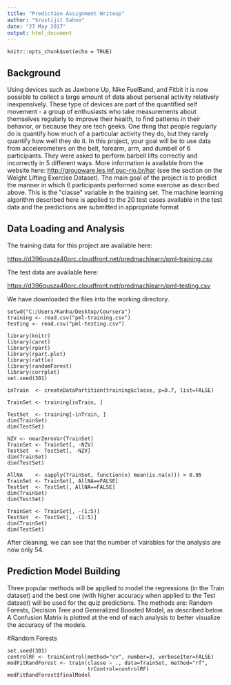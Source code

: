 ```yaml
---
title: "Prediction Assignment Writeup"
author: "Srustijit Sahoo"
date: "27 May 2017"
output: html_document
---
```


```{r setup, include=FALSE}
knitr::opts_chunk$set(echo = TRUE)
```

## Background
Using devices such as Jawbone Up, Nike FuelBand, and Fitbit it is now possible to collect a large amount of data about personal activity relatively inexpensively. These type of devices are part of the quantified self movement - a group of enthusiasts who take measurements about themselves regularly to improve their health, to find patterns in their behavior, or because they are tech geeks. One thing that people regularly do is quantify how much of a particular activity they do, but they rarely quantify how well they do it. In this project, your goal will be to use data from accelerometers on the belt, forearm, arm, and dumbell of 6 participants. They were asked to perform barbell lifts correctly and incorrectly in 5 different ways. More information is available from the website here: http://groupware.les.inf.puc-rio.br/har (see the section on the Weight Lifting Exercise Dataset).
The main goal of the project is to predict the manner in which 6 participants performed some exercise as described above. This is the "classe" variable in the training set. The machine learning algorithm described here is applied to the 20 test cases available in the test data and the predictions are submitted in appropriate format

## Data Loading and Analysis
The training data for this project are available here:

https://d396qusza40orc.cloudfront.net/predmachlearn/pml-training.csv

The test data are available here:

https://d396qusza40orc.cloudfront.net/predmachlearn/pml-testing.csv

We have downloaded the files into the working directory.

```{r}
setwd("C:/Users/Kanha/Desktop/Coursera")
training <- read.csv("pml-training.csv")
testing <- read.csv("pml-testing.csv")

library(knitr)
library(caret)
library(rpart)
library(rpart.plot)
library(rattle)
library(randomForest)
library(corrplot)
set.seed(301)

inTrain  <- createDataPartition(training$classe, p=0.7, list=FALSE)

TrainSet <- training[inTrain, ]

TestSet  <- training[-inTrain, ]
dim(TrainSet)
dim(TestSet)

NZV <- nearZeroVar(TrainSet)
TrainSet <- TrainSet[, -NZV]
TestSet  <- TestSet[, -NZV]
dim(TrainSet)
dim(TestSet)

AllNA    <- sapply(TrainSet, function(x) mean(is.na(x))) > 0.95
TrainSet <- TrainSet[, AllNA==FALSE]
TestSet  <- TestSet[, AllNA==FALSE]
dim(TrainSet)
dim(TestSet)

TrainSet <- TrainSet[, -(1:5)]
TestSet  <- TestSet[, -(1:5)]
dim(TrainSet)
dim(TestSet)
```
After cleaning, we can see that the number of vairables for the analysis are now only 54.


## Prediction Model Building
Three popular methods will be applied to model the regressions (in the Train dataset) and the best one (with higher accuracy when applied to the Test dataset) will be used for the quiz predictions. The methods are: Random Forests, Decision Tree and Generalized Boosted Model, as described below. A Confusion Matrix is plotted at the end of each analysis to better visualize the accuracy of the models.

#Random Forests
```{r}
set.seed(301)
controlRF <- trainControl(method="cv", number=3, verboseIter=FALSE)
modFitRandForest <- train(classe ~ ., data=TrainSet, method="rf",
                          trControl=controlRF)
modFitRandForest$finalModel
```
